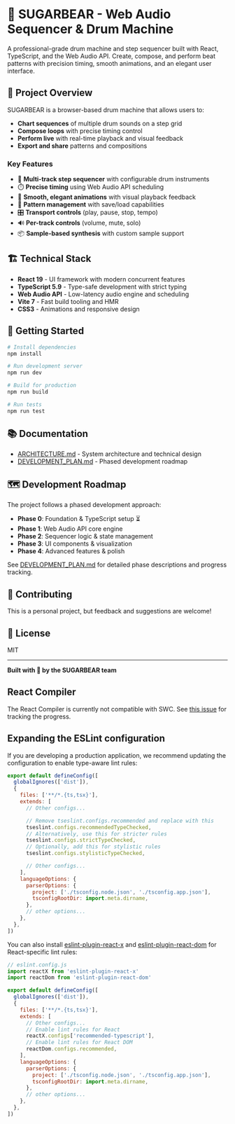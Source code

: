 # 🐻 SUGARBEAR - Web Audio Sequencer & Drum Machine

A professional-grade drum machine and step sequencer built with React, TypeScript, and the Web Audio API. Create, compose, and perform beat patterns with precision timing, smooth animations, and an elegant user interface.

## 🎯 Project Overview

SUGARBEAR is a browser-based drum machine that allows users to:
- **Chart sequences** of multiple drum sounds on a step grid
- **Compose loops** with precise timing control
- **Perform live** with real-time playback and visual feedback
- **Export and share** patterns and compositions

### Key Features

- 🥁 **Multi-track step sequencer** with configurable drum instruments
- ⏱️ **Precise timing** using Web Audio API scheduling
- 🎨 **Smooth, elegant animations** with visual playback feedback
- 🎵 **Pattern management** with save/load capabilities
- 🎛️ **Transport controls** (play, pause, stop, tempo)
- 🔊 **Per-track controls** (volume, mute, solo)
- 📦 **Sample-based synthesis** with custom sample support

## 🏗️ Technical Stack

- **React 19** - UI framework with modern concurrent features
- **TypeScript 5.9** - Type-safe development with strict typing
- **Web Audio API** - Low-latency audio engine and scheduling
- **Vite 7** - Fast build tooling and HMR
- **CSS3** - Animations and responsive design

## 🚀 Getting Started

```bash
# Install dependencies
npm install

# Run development server
npm run dev

# Build for production
npm run build

# Run tests
npm run test
```

## 📚 Documentation

- [ARCHITECTURE.md](./ARCHITECTURE.md) - System architecture and technical design
- [DEVELOPMENT_PLAN.md](./DEVELOPMENT_PLAN.md) - Phased development roadmap

## 🗺️ Development Roadmap

The project follows a phased development approach:

- **Phase 0**: Foundation & TypeScript setup ⏳
- **Phase 1**: Web Audio API core engine
- **Phase 2**: Sequencer logic & state management
- **Phase 3**: UI components & visualization
- **Phase 4**: Advanced features & polish

See [DEVELOPMENT_PLAN.md](./DEVELOPMENT_PLAN.md) for detailed phase descriptions and progress tracking.

## 🤝 Contributing

This is a personal project, but feedback and suggestions are welcome!

## 📄 License

MIT

---

**Built with 💜 by the SUGARBEAR team**


## React Compiler

The React Compiler is currently not compatible with SWC. See [this issue](https://github.com/vitejs/vite-plugin-react/issues/428) for tracking the progress.

## Expanding the ESLint configuration

If you are developing a production application, we recommend updating the configuration to enable type-aware lint rules:

```js
export default defineConfig([
  globalIgnores(['dist']),
  {
    files: ['**/*.{ts,tsx}'],
    extends: [
      // Other configs...

      // Remove tseslint.configs.recommended and replace with this
      tseslint.configs.recommendedTypeChecked,
      // Alternatively, use this for stricter rules
      tseslint.configs.strictTypeChecked,
      // Optionally, add this for stylistic rules
      tseslint.configs.stylisticTypeChecked,

      // Other configs...
    ],
    languageOptions: {
      parserOptions: {
        project: ['./tsconfig.node.json', './tsconfig.app.json'],
        tsconfigRootDir: import.meta.dirname,
      },
      // other options...
    },
  },
])
```

You can also install [eslint-plugin-react-x](https://github.com/Rel1cx/eslint-react/tree/main/packages/plugins/eslint-plugin-react-x) and [eslint-plugin-react-dom](https://github.com/Rel1cx/eslint-react/tree/main/packages/plugins/eslint-plugin-react-dom) for React-specific lint rules:

```js
// eslint.config.js
import reactX from 'eslint-plugin-react-x'
import reactDom from 'eslint-plugin-react-dom'

export default defineConfig([
  globalIgnores(['dist']),
  {
    files: ['**/*.{ts,tsx}'],
    extends: [
      // Other configs...
      // Enable lint rules for React
      reactX.configs['recommended-typescript'],
      // Enable lint rules for React DOM
      reactDom.configs.recommended,
    ],
    languageOptions: {
      parserOptions: {
        project: ['./tsconfig.node.json', './tsconfig.app.json'],
        tsconfigRootDir: import.meta.dirname,
      },
      // other options...
    },
  },
])
```
